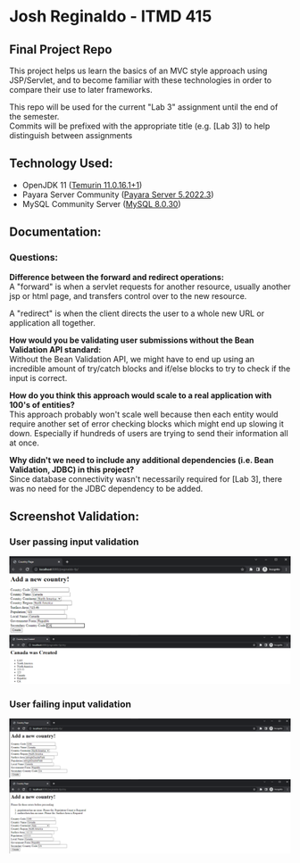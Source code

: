 # Josh Reginaldo - ITMD 415
## Final Project Repo
This project helps us learn the basics of an MVC style approach using
JSP/Servlet, and to become familiar with these technologies in order to compare their use to later
frameworks.

This repo will be used for the current "Lab 3" assignment until the end of the semester.  
Commits will be prefixed with the appropriate title (e.g. [Lab 3]) to help distinguish between assignments
## Technology Used:
- OpenJDK 11 ([Temurin 11.0.16.1+1](https://adoptium.net/temurin/releases/?version=11))
- Payara Server Community ([Payara Server 5.2022.3](https://www.payara.fish/downloads/payara-platform-community-edition/))
- MySQL Community Server ([MySQL 8.0.30](https://dev.mysql.com/downloads/mysql/))
## Documentation:
### Questions:
__Difference between the forward and redirect operations:__  
A "forward" is when a servlet requests for another resource, usually another jsp or html page, and transfers control over
to the new resource.  

A "redirect" is when the client directs the user to a whole new URL or application all together.

__How would you be validating user submissions without the Bean Validation API
standard:__  
Without the Bean Validation API, we might have to end up using an incredible amount of try/catch blocks and if/else blocks
to try to check if the input is correct.

__How do you think this approach would scale to a real application with 100's of
entities?__  
This approach probably won't scale well because then each entity would require another set of error checking blocks which
might end up slowing it down. Especially if hundreds of users are trying to send their information all at once.

__Why didn't we need to include any additional dependencies (i.e. Bean Validation,
JDBC) in this project?__  
Since database connectivity wasn't necessarily required for [Lab 3], there was no need for the JDBC dependency to be added.

## Screenshot Validation:
### User passing input validation
![img.png](assets/images/img.png)
![img_1.png](assets/images/img_1.png)
### User failing input validation 
![img_2.png](assets/images/img_2.png)
![img_3.png](assets/images/img_3.png)